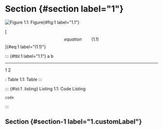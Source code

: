 # Section {#section label="1"}

![Figure 1.1: Figure](./image.png){#fig:1 label="1.1"}

[$$equation\qquad (1.1)$$]{#eq:1 label="(1.1)"}

::: {#tbl:1 label="1.1"}
  a   b
  --- ---
  1   2

  : Table 1.1: Table
:::

::: {#lst:1 .listing}
Listing 1.1: Code Listing

``` {label="1.1"}
code
```
:::

## Section {#section-1 label="1.customLabel"}
